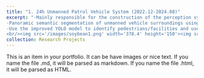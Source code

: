 ```yaml
---
title: "1. 24h Unmanned Patrol Vehicle System (2022.12-2024.08)"
excerpt: "·Mainly responsible for the construction of the perception system based on sensor fusion.
·Panoramic semantic segmentation of unmanned vehicle surroundings using unsupervised method.
·Use the improved YOLO model to identify pedestrians/facilities and use the NeRF model to reconstruct the surrounding environment.
<br/><img src='/images/soybean1.png' width='378.4' height='150'><img src='/images/soybean2.png' width='378.4' height='150'><img src='/images/soybean3.png' width='378.4' height='150'>"
collection: Research Projects
---
```


This is an item in your portfolio. It can be have images or nice text. If you name the file .md, it will be parsed as markdown. If you name the file .html, it will be parsed as HTML. 
